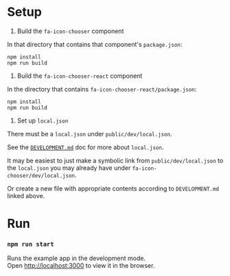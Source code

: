 # Setup

1. Build the `fa-icon-chooser` component

In that directory that contains that component's `package.json`:

```
npm install
npm run build
```

1. Build the `fa-icon-chooser-react` component

In the directory that contains `fa-icon-chooser-react/package.json`:

```
npm install
npm run build
```

1. Set up `local.json`

There must be a `local.json` under `public/dev/local.json`.

See the [`DEVELOPMENT.md`](../../../DEVELOPMENT.md) doc for more about `local.json`.

It may be easiest to just make a symbolic link from `public/dev/local.json` to the `local.json`
you may already have under `fa-icon-chooser/dev/local.json`.

Or create a new file with appropriate contents according to `DEVELOPMENT.md` linked above. 

# Run

### `npm run start`

Runs the example app in the development mode.\
Open [http://localhost:3000](http://localhost:3000) to view it in the browser.

